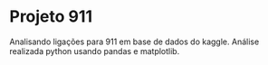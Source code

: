 # Projeto 911

Analisando ligações para 911 em base de dados do kaggle.
Análise realizada  python usando pandas 
e matplotlib.
